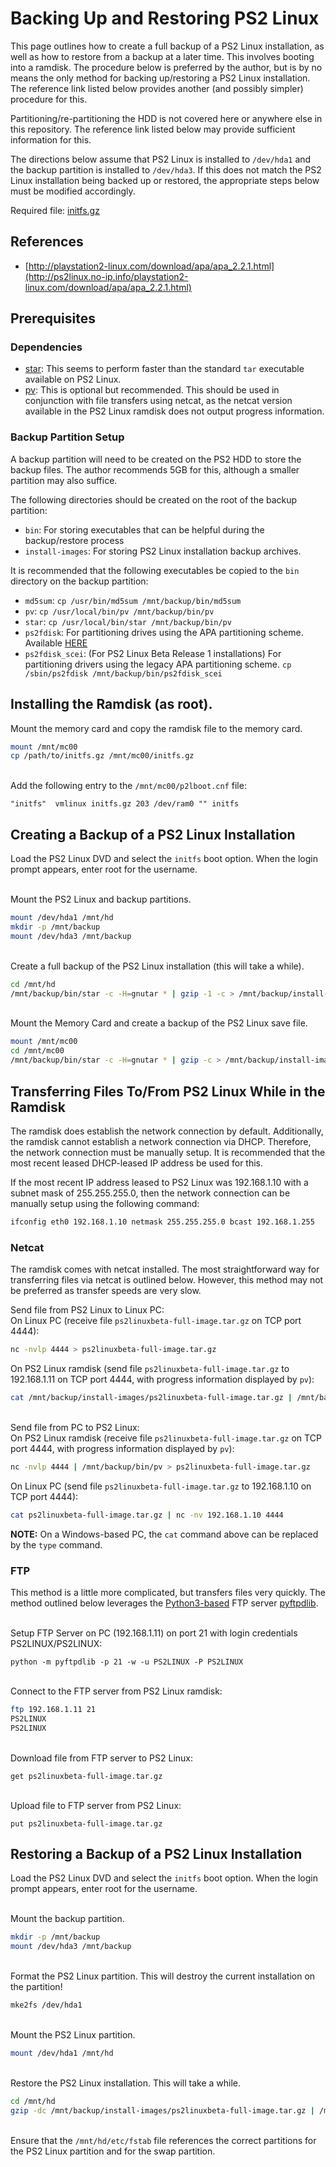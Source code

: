 # Backing Up and Restoring PS2 Linux

This page outlines how to create a full backup of a PS2 Linux installation, as well as how to restore from a backup at a later time. This involves booting into a ramdisk. The procedure below is preferred by the author, but is by no means the only method for backing up/restoring a PS2 Linux installation. The reference link listed below provides another (and possibly simpler) procedure for this.

Partitioning/re-partitioning the HDD is not covered here or anywhere else in this repository. The reference link listed below may provide sufficient information for this.

The directions below assume that PS2 Linux is installed to ```/dev/hda1``` and the backup partition is installed to ```/dev/hda3```. If this does not match the PS2 Linux installation being backed up or restored, the appropriate steps below must be modified accordingly.

Required file: [initfs.gz](http://ps2linux.no-ip.info/playstation2-linux.com/download/apa/initfs.gz)

## References

* [http://playstation2-linux.com/download/apa/apa_2.2.1.html](http://ps2linux.no-ip.info/playstation2-linux.com/download/apa/apa_2.2.1.html)

## Prerequisites

### Dependencies

* [star](../../Software&#32;Installation/Packages/star): This seems to perform faster than the standard ```tar``` executable available on PS2 Linux.
* [pv](../../Software&#32;Installation/Packages/pv): This is optional but recommended. This should be used in conjunction with file transfers using netcat, as the netcat version available in the PS2 Linux ramdisk does not output progress information.

### Backup Partition Setup

A backup partition will need to be created on the PS2 HDD to store the backup files. The author recommends 5GB for this, although a smaller partition may also suffice.

The following directories should be created on the root of the backup partition:
* ```bin```: For storing executables that can be helpful during the backup/restore process
* ```install-images```: For storing PS2 Linux installation backup archives.

It is recommended that the following executables be copied to the ```bin``` directory on the backup partition:
* ```md5sum```: ```cp /usr/bin/md5sum /mnt/backup/bin/md5sum```
* ```pv```: ```cp /usr/local/bin/pv /mnt/backup/bin/pv```
* ```star```: ```cp /usr/local/bin/star /mnt/backup/bin/pv```
* ```ps2fdisk```: For partitioning drives using the APA partitioning scheme. Available [HERE](http://ps2linux.no-ip.info/playstation2-linux.com/download/apa/ps2fdisk_0.9-3.gz)
* ```ps2fdisk_scei```: (For PS2 Linux Beta Release 1 installations) For partitioning drivers using the legacy APA partitioning scheme. ```cp /sbin/ps2fdisk /mnt/backup/bin/ps2fdisk_scei```

## Installing the Ramdisk (as root).

Mount the memory card and copy the ramdisk file to the memory card.
```bash
mount /mnt/mc00
cp /path/to/initfs.gz /mnt/mc00/initfs.gz
```

&nbsp;  
Add the following entry to the ```/mnt/mc00/p2lboot.cnf``` file:
```
"initfs"  vmlinux initfs.gz 203 /dev/ram0 "" initfs
```

## Creating a Backup of a PS2 Linux Installation

Load the PS2 Linux DVD and select the ```initfs``` boot option. When the login prompt appears, enter root for the username.

&nbsp;  
Mount the PS2 Linux and backup partitions.
```bash
mount /dev/hda1 /mnt/hd
mkdir -p /mnt/backup
mount /dev/hda3 /mnt/backup
```

&nbsp;  
Create a full backup of the PS2 Linux installation (this will take a while).
```bash
cd /mnt/hd
/mnt/backup/bin/star -c -H=gnutar * | gzip -1 -c > /mnt/backup/install-images/ps2linuxbeta-full-image.tar.gz
```

&nbsp;  
Mount the Memory Card and create a backup of the PS2 Linux save file.
```bash
mount /mnt/mc00
cd /mnt/mc00
/mnt/backup/bin/star -c -H=gnutar * | gzip -c > /mnt/backup/install-images/mc00.tar.gz
```

## Transferring Files To/From PS2 Linux While in the Ramdisk

The ramdisk does establish the network connection by default. Additionally, the ramdisk cannot establish a network connection via DHCP. Therefore, the network connection must be manually setup. It is recommended that the most recent leased DHCP-leased IP address be used for this.

If the most recent IP address leased to PS2 Linux was 192.168.1.10 with a subnet mask of 255.255.255.0, then the network connection can be manually setup using the following command:
```bash
ifconfig eth0 192.168.1.10 netmask 255.255.255.0 bcast 192.168.1.255
```

### Netcat

The ramdisk comes with netcat installed. The most straightforward way for transferring files via netcat is outlined below. However, this method may not be preferred as transfer speeds are very slow.

Send file from PS2 Linux to Linux PC:  
On Linux PC (receive file ```ps2linuxbeta-full-image.tar.gz``` on TCP port 4444):
```bash
nc -nvlp 4444 > ps2linuxbeta-full-image.tar.gz
```
On PS2 Linux ramdisk (send file ```ps2linuxbeta-full-image.tar.gz``` to 192.168.1.11 on TCP port 4444, with progress information displayed by ```pv```):
```bash
cat /mnt/backup/install-images/ps2linuxbeta-full-image.tar.gz | /mnt/backup/bin/pv | nc -nv 192.168.1.11 4444
```

&nbsp;  
Send file from PC to PS2 Linux:  
On PS2 Linux ramdisk (receive file ```ps2linuxbeta-full-image.tar.gz``` on TCP port 4444, with progress information displayed by ```pv```):
```bash
nc -nvlp 4444 | /mnt/backup/bin/pv > ps2linuxbeta-full-image.tar.gz
```
On Linux PC (send file ```ps2linuxbeta-full-image.tar.gz``` to 192.168.1.10 on TCP port 4444):
```bash
cat ps2linuxbeta-full-image.tar.gz | nc -nv 192.168.1.10 4444
```

**NOTE:** On a Windows-based PC, the ```cat``` command above can be replaced by the ```type``` command.

### FTP

This method is a little more complicated, but transfers files very quickly. The method outlined below leverages the [Python3-based](https://www.python.org/) FTP server [pyftpdlib](https://pypi.org/project/pyftpdlib/).

&nbsp;  
Setup FTP Server on PC (192.168.1.11) on port 21 with login credentials PS2LINUX/PS2LINUX:
```
python -m pyftpdlib -p 21 -w -u PS2LINUX -P PS2LINUX
```

&nbsp;  
Connect to the FTP server from PS2 Linux ramdisk:
```bash
ftp 192.168.1.11 21
PS2LINUX
PS2LINUX
```

&nbsp;  
Download file from FTP server to PS2 Linux:
```
get ps2linuxbeta-full-image.tar.gz
```

&nbsp;  
Upload file to FTP server from PS2 Linux:
```
put ps2linuxbeta-full-image.tar.gz
```

## Restoring a Backup of a PS2 Linux Installation

Load the PS2 Linux DVD and select the ```initfs``` boot option. When the login prompt appears, enter root for the username.

&nbsp;  
Mount the backup partition.
```bash
mkdir -p /mnt/backup
mount /dev/hda3 /mnt/backup
```

&nbsp;  
Format the PS2 Linux partition. This will destroy the current installation on the partition!
```bash
mke2fs /dev/hda1
```

&nbsp;  
Mount the PS2 Linux partition.
```bash
mount /dev/hda1 /mnt/hd
```

&nbsp;  
Restore the PS2 Linux installation. This will take a while.
```bash
cd /mnt/hd
gzip -dc /mnt/backup/install-images/ps2linuxbeta-full-image.tar.gz | /mnt/backup/bin/star -x -p -f -
```

&nbsp;  
Ensure that the ```/mnt/hd/etc/fstab``` file references the correct partitions for the PS2 Linux partition and for the swap partition.

